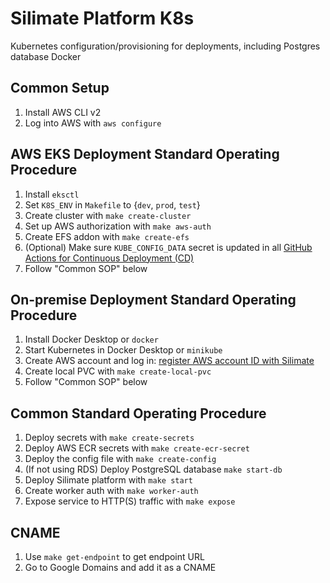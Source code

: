 # Silimate Platform K8s
Kubernetes configuration/provisioning for deployments, including Postgres database Docker

## Common Setup
1. Install AWS CLI v2
2. Log into AWS with `aws configure`

## AWS EKS Deployment Standard Operating Procedure
1. Install `eksctl`
2. Set `K8S_ENV` in `Makefile` to {`dev`, `prod`, `test`}
3. Create cluster with `make create-cluster`
4. Set up AWS authorization with `make aws-auth`
5. Create EFS addon with `make create-efs`
6. (Optional) Make sure `KUBE_CONFIG_DATA` secret is updated in all [GitHub Actions for Continuous Deployment (CD)](https://github.com/kodermax/kubectl-aws-eks)
7. Follow "Common SOP" below

## On-premise Deployment Standard Operating Procedure
1. Install Docker Desktop or `docker`
2. Start Kubernetes in Docker Desktop or `minikube`
3. Create AWS account and log in: [register AWS account ID with Silimate](https://repost.aws/knowledge-center/secondary-account-access-ecr)
4. Create local PVC with `make create-local-pvc`
5. Follow "Common SOP" below

## Common Standard Operating Procedure
1. Deploy secrets with `make create-secrets`
2. Deploy AWS ECR secrets with `make create-ecr-secret`
3. Deploy the config file with `make create-config`
4. (If not using RDS) Deploy PostgreSQL database `make start-db`
5. Deploy Silimate platform with `make start`
6. Create worker auth with `make worker-auth`
7. Expose service to HTTP(S) traffic with `make expose`

## CNAME
1. Use `make get-endpoint` to get endpoint URL
2. Go to Google Domains and add it as a CNAME
